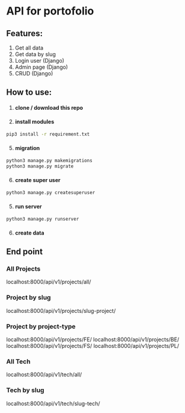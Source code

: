 # API for portofolio

## Features:
1. Get all data
2. Get data by slug
3. Login user (Django)
4. Admin page (Django)
5. CRUD (Django)

## How to use:

1. #### clone / download this repo
2. #### install modules
``` bash
pip3 install -r requirement.txt
```

5. #### migration
```bash
python3 manage.py makemigrations
python3 manage.py migrate
```

6. #### create super user
```bash
python3 manage.py createsuperuser
```

5. #### run server
```bash
python3 manage.py runserver
```

6. #### create data

## End point
### All Projects
localhost:8000/api/v1/projects/all/
### Project by slug
localhost:8000/api/v1/projects/slug-project/
### Project by project-type
localhost:8000/api/v1/projects/FE/
localhost:8000/api/v1/projects/BE/
localhost:8000/api/v1/projects/FS/
localhost:8000/api/v1/projects/PL/
### All Tech
localhost:8000/api/v1/tech/all/
### Tech by slug
localhost:8000/api/v1/tech/slug-tech/
